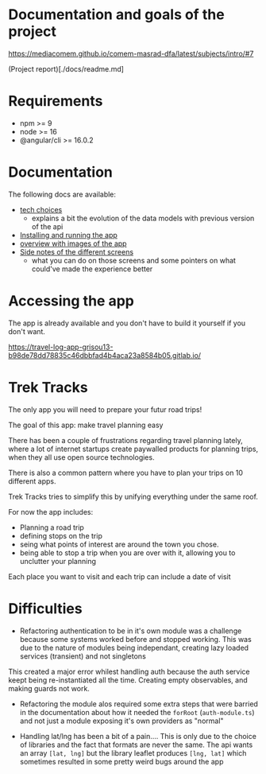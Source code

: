 # Documentation and goals of the project

https://mediacomem.github.io/comem-masrad-dfa/latest/subjects/intro/#7

(Project report)[./docs/readme.md]

# Requirements

- npm >= 9
- node >= 16
- @angular/cli >= 16.0.2

# Documentation

The following docs are available:
- [tech choices](./docs/tech_choices.md)
  - explains a bit the evolution of the data models with previous version of the api
- [Installing and running the app](./docs/install.md)
- [overview with images of the app](./docs/overview.md)
- [Side notes of the different screens](./docs/screens.md)
  - what you can do on those screens and some pointers on what could've made the experience better

# Accessing the app

The app is already available and you don't have to build it yourself if you don't want.

https://travel-log-app-grisou13-b98de78dd78835c46dbbfad4b4aca23a8584b05.gitlab.io/


# Trek Tracks

The only app you will need to prepare your futur road trips!

The goal of this app: make travel planning easy

There has been a couple of frustrations regarding travel planning lately, where a lot of internet startups create paywalled products for planning trips, when they all use open source technologies.

There is also a common pattern where you have to plan your trips on 10 different apps.

Trek Tracks tries to simplify this by unifying everything under the same roof.

For now the app includes:

- Planning a road trip
- defining stops on the trip
- seing what points of interest are around the town you chose.
- being able to stop a trip when you are over with it, allowing you to unclutter your planning

Each place you want to visit and each trip can include a date of visit


# Difficulties

- Refactoring authentication to be in it's own module was a challenge because some systems worked before and stopped working. 
This was due to the nature of modules being independant, creating lazy loaded services (transient) and not singletons

This created a major error whilest handling auth because the auth service keept being re-instantiated all the time. Creating empty observables, and making guards not work.

- Refactoring the module alos required some extra steps that were barried in the documentation about how it needed the `forRoot` (`auth-module.ts`) and not just a module exposing it's own providers as "normal"

- Handling lat/lng has been a bit of a pain.... This is only due to the choice of libraries and the fact that formats are never the same. The api wants an array `[lat, lng]` but the library leaflet produces `[lng, lat]` which sometimes resulted in some pretty weird bugs around the app


